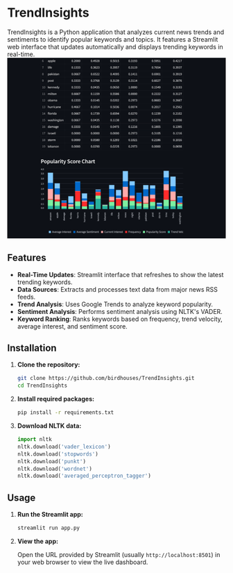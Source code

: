 # TrendInsights

TrendInsights is a Python application that analyzes current news trends and sentiments to identify popular keywords and topics. It features a Streamlit web interface that updates automatically and displays trending keywords in real-time.
![Screenshot](assets/image.png)
## Features

- **Real-Time Updates**: Streamlit interface that refreshes to show the latest trending keywords.
- **Data Sources**: Extracts and processes text data from major news RSS feeds.
- **Trend Analysis**: Uses Google Trends to analyze keyword popularity.
- **Sentiment Analysis**: Performs sentiment analysis using NLTK's VADER.
- **Keyword Ranking**: Ranks keywords based on frequency, trend velocity, average interest, and sentiment score.

## Installation

1. **Clone the repository:**

   ```bash
   git clone https://github.com/birdhouses/TrendInsights.git
   cd TrendInsights
   ```

2. **Install required packages:**

   ```bash
   pip install -r requirements.txt
   ```

3. **Download NLTK data:**

   ```python
   import nltk
   nltk.download('vader_lexicon')
   nltk.download('stopwords')
   nltk.download('punkt')
   nltk.download('wordnet')
   nltk.download('averaged_perceptron_tagger')
   ```

## Usage

1. **Run the Streamlit app:**

   ```bash
   streamlit run app.py
   ```

2. **View the app:**

   Open the URL provided by Streamlit (usually `http://localhost:8501`) in your web browser to view the live dashboard.

